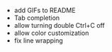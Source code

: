 - add GIFs to README
- Tab completion
- allow turning double Ctrl+C off
- allow color customization
- fix line wrapping
